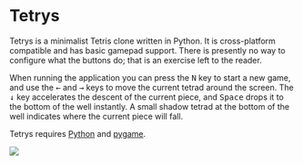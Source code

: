 # Tetrys #

Tetrys is a minimalist Tetris clone written in Python. It is cross-platform compatible and has basic gamepad support.
There is presently no way to configure what the buttons do; that is an exercise left to the reader.

When running the application you can press the <kbd>N</kbd> key to start a new game, and use the <kbd>&larr;</kbd> and
<kbd>&rarr;</kbd> keys to move the current tetrad around the screen. The <kbd>&darr;</kbd> key accelerates the descent
of the current piece, and <kbd>Space</kbd> drops it to the bottom of the well instantly. A small shadow tetrad at the
bottom of the well indicates where the current piece will fall.

Tetrys requires [Python](http://www.python.org/) and [pygame](http://www.pygame.org/).

![](https://foosoft.net/projects/tetrys/img/tetrys.png)
